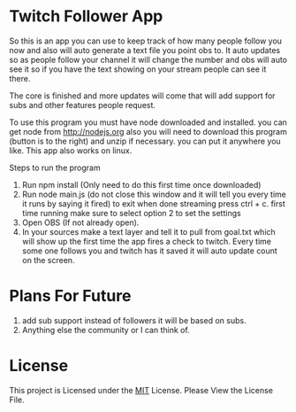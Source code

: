 # Twitch Follower App

So this is an app you can use to keep track of how many people follow you now and also will auto generate a text file you
point obs to. It auto updates so as people follow your channel it will change the number and obs will auto see it so if
you have the text showing on your stream people can see it there.

The core is finished and more updates will come that will add support for subs and other features people request.

To use this program you must have node downloaded and installed. you can get node from http://nodejs.org also you will
need to download this program (button is to the right) and unzip if necessary. you can put it anywhere you like. This app
also works on linux.

Steps to run the program

1. Run npm install (Only need to do this first time once downloaded)
2. Run node main.js (do not close this window and it will tell you every time it runs by saying it fired) to exit
   when done streaming press ctrl + c. first time running make sure to select option 2 to set the settings
3. Open OBS (If not already open).
4. In your sources make a text layer and tell it to pull from goal.txt which will show up the first time the
   app fires a check to twitch. Every time some one follows you and twitch has it saved it will auto update 
   count on the screen.

# Plans For Future

1. add sub support instead of followers it will be based on subs.
2. Anything else the community or I can think of.

# License

This project is Licensed under the [MIT](https://opensource.org/licenses/MIT) License. Please View the License File.
